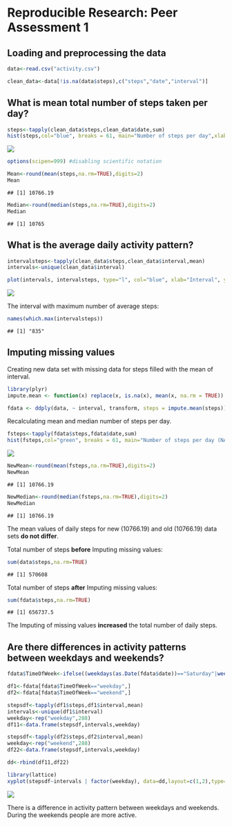 # Reproducible Research: Peer Assessment 1


## Loading and preprocessing the data

```r
data<-read.csv("activity.csv")

clean_data<-data[!is.na(data$steps),c("steps","date","interval")]
```


## What is mean total number of steps taken per day?


```r
steps<-tapply(clean_data$steps,clean_data$date,sum)
hist(steps,col="blue", breaks = 61, main="Number of steps per day",xlab = "Number of steps")
```

![](PA1_template_files/figure-html/unnamed-chunk-2-1.png) 

```r
options(scipen=999) #disabling scientific notation

Mean<-round(mean(steps,na.rm=TRUE),digits=2)
Mean
```

```
## [1] 10766.19
```

```r
Median<-round(median(steps,na.rm=TRUE),digits=2)
Median
```

```
## [1] 10765
```

## What is the average daily activity pattern?

```r
intervalsteps<-tapply(clean_data$steps,clean_data$interval,mean)
intervals<-unique(clean_data$interval)

plot(intervals, intervalsteps, type="l", col="blue", xlab="Interval", ylab="Number of steps")
```

![](PA1_template_files/figure-html/unnamed-chunk-3-1.png) 

The interval with maximum number of average steps:


```r
names(which.max(intervalsteps))
```

```
## [1] "835"
```

## Imputing missing values

Creating new data set with missing data for steps filled with the mean of interval.


```r
library(plyr)
impute.mean <- function(x) replace(x, is.na(x), mean(x, na.rm = TRUE))

fdata <- ddply(data, ~ interval, transform, steps = impute.mean(steps))
```

Recalculating mean and median number of steps per day.


```r
fsteps<-tapply(fdata$steps,fdata$date,sum)
hist(fsteps,col="green", breaks = 61, main="Number of steps per day (NA's replaced by interval mean)",xlab = "Number of steps")
```

![](PA1_template_files/figure-html/unnamed-chunk-6-1.png) 

```r
NewMean<-round(mean(fsteps,na.rm=TRUE),digits=2)
NewMean
```

```
## [1] 10766.19
```

```r
NewMedian<-round(median(fsteps,na.rm=TRUE),digits=2)
NewMedian
```

```
## [1] 10766.19
```

The mean values of daily steps for new (10766.19) and old (10766.19) data sets **do not differ**.

Total number of steps **before** Imputing missing values:

```r
sum(data$steps,na.rm=TRUE)
```

```
## [1] 570608
```
Total number of steps **after** Imputing missing values:

```r
sum(fdata$steps,na.rm=TRUE)
```

```
## [1] 656737.5
```
The Imputing of missing values **increased** the total number of daily steps.

## Are there differences in activity patterns between weekdays and weekends?

```r
fdata$TimeOfWeek<-ifelse((weekdays(as.Date(fdata$date))=="Saturday"|weekdays(as.Date(fdata$date))=="Sunday"),"weekend", "weekday")

df1<-fdata[fdata$TimeOfWeek=="weekday",]
df2<-fdata[fdata$TimeOfWeek=="weekend",]

stepsdf<-tapply(df1$steps,df1$interval,mean)
intervals<-unique(df1$interval)
weekday<-rep("weekday",288)
df11<-data.frame(stepsdf,intervals,weekday)

stepsdf<-tapply(df2$steps,df2$interval,mean)
weekday<-rep("weekend",288)
df22<-data.frame(stepsdf,intervals,weekday)

dd<-rbind(df11,df22)

library(lattice)
xyplot(stepsdf~intervals | factor(weekday), data=dd,layout=c(1,2),type="l",xlab="Interval",ylab="Number of steps")
```

![](PA1_template_files/figure-html/unnamed-chunk-9-1.png) 

There is a difference in activity pattern between weekdays and weekends. During the weekends people are more active.  
